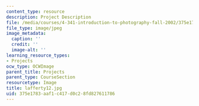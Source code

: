 ```yaml
---
content_type: resource
description: Project Description
file: /media/courses/4-341-introduction-to-photography-fall-2002/375e1783aaf1c417d0c28fd827611786_lafferty12.jpg
file_type: image/jpeg
image_metadata:
  caption: ''
  credit: ''
  image-alt: ''
learning_resource_types:
- Projects
ocw_type: OCWImage
parent_title: Projects
parent_type: CourseSection
resourcetype: Image
title: lafferty12.jpg
uid: 375e1783-aaf1-c417-d0c2-8fd827611786
---
```

